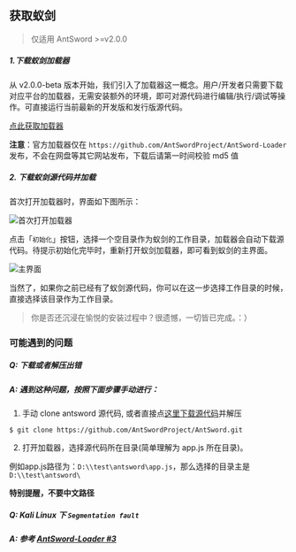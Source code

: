 获取蚁剑
---

> 仅适用 AntSword >=v2.0.0

##### 1.下载蚁剑加载器

从 v2.0.0-beta 版本开始，我们引入了加载器这一概念。用户/开发者只需要下载对应平台的加载器，无需安装额外的环境，即可对源代码进行编辑/执行/调试等操作。可直接运行当前最新的开发版和发行版源代码。

[点此获取加载器](https://github.com/AntSwordProject/AntSword-Loader)

**注意**：官方加载器仅在 `https://github.com/AntSwordProject/AntSword-Loader` 发布，不会在网盘等其它网站发布，下载后请第一时间校验 md5 值

##### 2. 下载蚁剑源代码并加载

首次打开加载器时，界面如下图所示：

![首次打开加载器][img_get_antsword_1]

点击「`初始化`」按钮，选择一个空目录作为蚁剑的工作目录，加载器会自动下载源代码。待提示初始化完毕时，重新打开蚁剑加载器，即可看到蚁剑的主界面。

![主界面][img_get_antsword_2]

当然了，如果你之前已经有了蚁剑源代码，你可以在这一步选择工作目录的时候，直接选择该目录作为工作目录。


> 你是否还沉浸在愉悦的安装过程中？很遗憾，一切皆已完成。：）


### 可能遇到的问题

##### Q: 下载或者解压出错

##### A: 遇到这种问题，按照下面步骤手动进行：

1. 手动 clone antsword 源代码, 或者直接点[这里下载源代码](https://github.com/AntSwordProject/AntSword/archive/master.zip)并解压

 ```
$ git clone https://github.com/AntSwordProject/AntSword.git
 ```

2. 打开加载器，选择源代码所在目录(简单理解为 app.js 所在目录)。

 例如app.js路径为：`D:\\test\antsword\app.js`，那么选择的目录主是 `D:\\test\antsword\`

 **特别提醒，不要中文路径**

##### Q: Kali Linux 下 `Segmentation fault`

##### A: 参考 [AntSword-Loader #3](https://github.com/AntSwordProject/AntSword-Loader/issues/3)


[img_get_antsword_1]: http://as.xuanbo.cc/doc/getting_started/get_antsword_1.jpg
[img_get_antsword_2]: http://as.xuanbo.cc/doc/getting_started/get_antsword_2.jpg